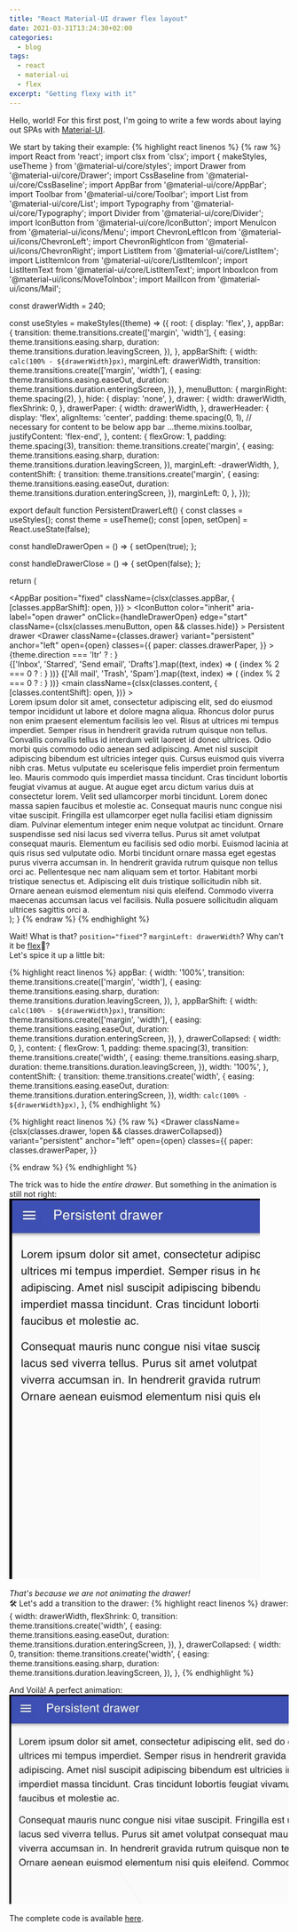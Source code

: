 ```yaml
---
title: "React Material-UI drawer flex layout"
date: 2021-03-31T13:24:30+02:00
categories:
  - blog
tags:
  - react
  - material-ui
  - flex
excerpt: "Getting flexy with it"
---
```


Hello, world! 
For this first post, I'm going to write a few words about laying out SPAs with [Material-UI][material-ui].

We start by taking their example:
{% highlight react linenos %}
{% raw %}
import React from 'react';
import clsx from 'clsx';
import { makeStyles, useTheme } from '@material-ui/core/styles';
import Drawer from '@material-ui/core/Drawer';
import CssBaseline from '@material-ui/core/CssBaseline';
import AppBar from '@material-ui/core/AppBar';
import Toolbar from '@material-ui/core/Toolbar';
import List from '@material-ui/core/List';
import Typography from '@material-ui/core/Typography';
import Divider from '@material-ui/core/Divider';
import IconButton from '@material-ui/core/IconButton';
import MenuIcon from '@material-ui/icons/Menu';
import ChevronLeftIcon from '@material-ui/icons/ChevronLeft';
import ChevronRightIcon from '@material-ui/icons/ChevronRight';
import ListItem from '@material-ui/core/ListItem';
import ListItemIcon from '@material-ui/core/ListItemIcon';
import ListItemText from '@material-ui/core/ListItemText';
import InboxIcon from '@material-ui/icons/MoveToInbox';
import MailIcon from '@material-ui/icons/Mail';

const drawerWidth = 240;

const useStyles = makeStyles((theme) => ({
  root: {
    display: 'flex',
  },
  appBar: {
    transition: theme.transitions.create(['margin', 'width'], {
      easing: theme.transitions.easing.sharp,
      duration: theme.transitions.duration.leavingScreen,
    }),
  },
  appBarShift: {
    width: `calc(100% - ${drawerWidth}px)`,
    marginLeft: drawerWidth,
    transition: theme.transitions.create(['margin', 'width'], {
      easing: theme.transitions.easing.easeOut,
      duration: theme.transitions.duration.enteringScreen,
    }),
  },
  menuButton: {
    marginRight: theme.spacing(2),
  },
  hide: {
    display: 'none',
  },
  drawer: {
    width: drawerWidth,
    flexShrink: 0,
  },
  drawerPaper: {
    width: drawerWidth,
  },
  drawerHeader: {
    display: 'flex',
    alignItems: 'center',
    padding: theme.spacing(0, 1),
    // necessary for content to be below app bar
    ...theme.mixins.toolbar,
    justifyContent: 'flex-end',
  },
  content: {
    flexGrow: 1,
    padding: theme.spacing(3),
    transition: theme.transitions.create('margin', {
      easing: theme.transitions.easing.sharp,
      duration: theme.transitions.duration.leavingScreen,
    }),
    marginLeft: -drawerWidth,
  },
  contentShift: {
    transition: theme.transitions.create('margin', {
      easing: theme.transitions.easing.easeOut,
      duration: theme.transitions.duration.enteringScreen,
    }),
    marginLeft: 0,
  },
}));

export default function PersistentDrawerLeft() {
  const classes = useStyles();
  const theme = useTheme();
  const [open, setOpen] = React.useState(false);

  const handleDrawerOpen = () => {
    setOpen(true);
  };

  const handleDrawerClose = () => {
    setOpen(false);
  };

  return (
    <div className={classes.root}>
      <CssBaseline />
      <AppBar
        position="fixed"
        className={clsx(classes.appBar, {
          [classes.appBarShift]: open,
        })}
      >
        <Toolbar>
          <IconButton
            color="inherit"
            aria-label="open drawer"
            onClick={handleDrawerOpen}
            edge="start"
            className={clsx(classes.menuButton, open && classes.hide)}
          >
            <MenuIcon />
          </IconButton>
          <Typography variant="h6" noWrap>
            Persistent drawer
          </Typography>
        </Toolbar>
      </AppBar>
      <Drawer
        className={classes.drawer}
        variant="persistent"
        anchor="left"
        open={open}
        classes={{
          paper: classes.drawerPaper,
        }}
      >
        <div className={classes.drawerHeader}>
          <IconButton onClick={handleDrawerClose}>
            {theme.direction === 'ltr' ? <ChevronLeftIcon /> : <ChevronRightIcon />}
          </IconButton>
        </div>
        <Divider />
        <List>
          {['Inbox', 'Starred', 'Send email', 'Drafts'].map((text, index) => (
            <ListItem button key={text}>
              <ListItemIcon>{index % 2 === 0 ? <InboxIcon /> : <MailIcon />}</ListItemIcon>
              <ListItemText primary={text} />
            </ListItem>
          ))}
        </List>
        <Divider />
        <List>
          {['All mail', 'Trash', 'Spam'].map((text, index) => (
            <ListItem button key={text}>
              <ListItemIcon>{index % 2 === 0 ? <InboxIcon /> : <MailIcon />}</ListItemIcon>
              <ListItemText primary={text} />
            </ListItem>
          ))}
        </List>
      </Drawer>
      <main
        className={clsx(classes.content, {
          [classes.contentShift]: open,
        })}
      >
        <div className={classes.drawerHeader} />
        <Typography paragraph>
          Lorem ipsum dolor sit amet, consectetur adipiscing elit, sed do eiusmod tempor incididunt
          ut labore et dolore magna aliqua. Rhoncus dolor purus non enim praesent elementum
          facilisis leo vel. Risus at ultrices mi tempus imperdiet. Semper risus in hendrerit
          gravida rutrum quisque non tellus. Convallis convallis tellus id interdum velit laoreet id
          donec ultrices. Odio morbi quis commodo odio aenean sed adipiscing. Amet nisl suscipit
          adipiscing bibendum est ultricies integer quis. Cursus euismod quis viverra nibh cras.
          Metus vulputate eu scelerisque felis imperdiet proin fermentum leo. Mauris commodo quis
          imperdiet massa tincidunt. Cras tincidunt lobortis feugiat vivamus at augue. At augue eget
          arcu dictum varius duis at consectetur lorem. Velit sed ullamcorper morbi tincidunt. Lorem
          donec massa sapien faucibus et molestie ac.
        </Typography>
        <Typography paragraph>
          Consequat mauris nunc congue nisi vitae suscipit. Fringilla est ullamcorper eget nulla
          facilisi etiam dignissim diam. Pulvinar elementum integer enim neque volutpat ac
          tincidunt. Ornare suspendisse sed nisi lacus sed viverra tellus. Purus sit amet volutpat
          consequat mauris. Elementum eu facilisis sed odio morbi. Euismod lacinia at quis risus sed
          vulputate odio. Morbi tincidunt ornare massa eget egestas purus viverra accumsan in. In
          hendrerit gravida rutrum quisque non tellus orci ac. Pellentesque nec nam aliquam sem et
          tortor. Habitant morbi tristique senectus et. Adipiscing elit duis tristique sollicitudin
          nibh sit. Ornare aenean euismod elementum nisi quis eleifend. Commodo viverra maecenas
          accumsan lacus vel facilisis. Nulla posuere sollicitudin aliquam ultrices sagittis orci a.
        </Typography>
      </main>
    </div>
  );
}
{% endraw %}
{% endhighlight %}

Wait! What is that? ```position="fixed"```? ```marginLeft: drawerWidth```? Why can't it be [flex][flex-csstricks]🤩?  
Let's spice it up a little bit:

{% highlight react linenos %}
  appBar: {
    width: '100%',
    transition: theme.transitions.create(['margin', 'width'], {
      easing: theme.transitions.easing.sharp,
      duration: theme.transitions.duration.leavingScreen,
    }),
  },
  appBarShift: {
    width: `calc(100% - ${drawerWidth}px)`,
    transition: theme.transitions.create(['margin', 'width'], {
      easing: theme.transitions.easing.easeOut,
      duration: theme.transitions.duration.enteringScreen,
    }),
  },
  drawerCollapsed: {
    width: 0,
  },
  content: {
    flexGrow: 1,
    padding: theme.spacing(3),
    transition: theme.transitions.create('width', {
      easing: theme.transitions.easing.sharp,
      duration: theme.transitions.duration.leavingScreen,
    }),
    width: '100%',
  },
  contentShift: {
    transition: theme.transitions.create('width', {
      easing: theme.transitions.easing.easeOut,
      duration: theme.transitions.duration.enteringScreen,
    }),
    width: `calc(100% - ${drawerWidth}px)`,
  },
{% endhighlight %}

{% highlight react linenos %}
{% raw %}
<Drawer
    className={clsx(classes.drawer, !open && classes.drawerCollapsed)}
    variant="persistent"
    anchor="left"
    open={open}
    classes={{
      paper: classes.drawerPaper,
    }}
>
{% endraw %}
{% endhighlight %}

The trick was to hide the *entire drawer*. But something in the animation is still not right:  
![side-menu-slow-animation](/assets/images/2021-03-31-material-ui-drawer-flex-layout/side-menu-slow-animation.gif)  

*That's because we are not animating the drawer!*  
🛠 Let's add a transition to the drawer:
{% highlight react linenos %}
drawer: {
    width: drawerWidth,
    flexShrink: 0,
    transition: theme.transitions.create('width', {
      easing: theme.transitions.easing.easeOut,
      duration: theme.transitions.duration.enteringScreen,
    }),
  },
  drawerCollapsed: {
    width: 0,
    transition: theme.transitions.create('width', {
      easing: theme.transitions.easing.sharp,
      duration: theme.transitions.duration.leavingScreen,
    }),
  },
{% endhighlight %}

And Voilà! A perfect animation:
![side-menu-slow-animation](/assets/images/2021-03-31-material-ui-drawer-flex-layout/side-menu-perfect-animation.gif)

The complete code is available [here][flex-layout-react-material-ui-drawer].

[material-ui]: https://material-ui.com/
[material-ui-drawer]: https://material-ui.com/components/drawers/
[flex-csstricks]: https://css-tricks.com/snippets/css/a-guide-to-flexbox/
[flex-layout-react-material-ui-drawer]: https://github.com/liorp/flex-layout-react-material-ui-drawer
